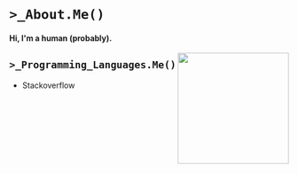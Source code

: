 # `>_About.Me()`
#### Hi, I'm a human (probably).

<img align="right" src="https://doy2mn9upadnk.cloudfront.net/uploads/default/original/4X/2/7/4/274d40f45b3f56a908c194f494eec2319ca3063b.gif" alt="" width="200px">

## `>_Programming_Languages.Me()`
- Stackoverflow
